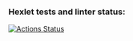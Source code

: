 ### Hexlet tests and linter status:
[![Actions Status](https://github.com/vviace/java-project-99/actions/workflows/hexlet-check.yml/badge.svg)](https://github.com/vviace/java-project-99/actions)
